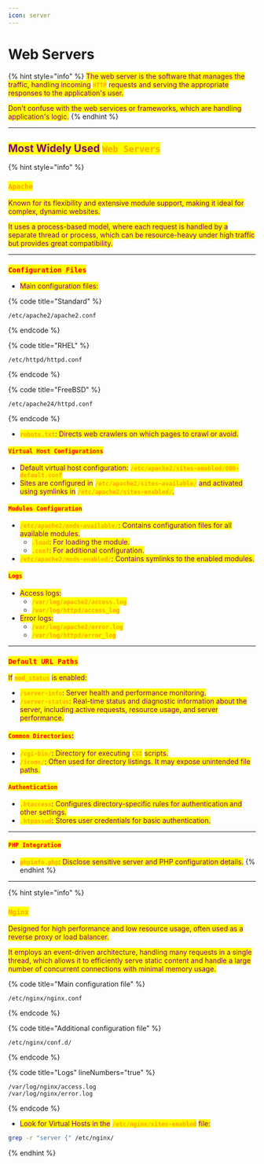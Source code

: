```yaml
---
icon: server
---
```


# Web Servers

{% hint style="info" %}
<mark style="color:purple;">The web server is the software that manages the traffic, handling incoming</mark> <mark style="color:orange;">**`HTTP`**</mark> <mark style="color:purple;">requests and serving the appropriate responses to the application's user.</mark>

<mark style="color:purple;">Don't confuse with the web services or frameworks, which are handling application's logic.</mark>
{% endhint %}

***

## <mark style="color:purple;">Most Widely Used</mark> <mark style="color:orange;">`Web Servers`</mark>&#x20;

{% hint style="info" %}
### <mark style="color:orange;">`Apache`</mark>&#x20;

<mark style="color:purple;">Known for its flexibility and extensive module support, making it ideal for complex, dynamic websites.</mark>&#x20;

<mark style="color:purple;">It uses a process-based model, where each request is handled by a separate thread or process, which can be resource-heavy under high traffic but provides great compatibility.</mark>

***

### <mark style="color:red;">`Configuration Files`</mark>&#x20;

* &#x20;<mark style="color:purple;">Main configuration files:</mark>

{% code title="Standard" %}
```
/etc/apache2/apache2.conf
```
{% endcode %}

{% code title="RHEL" %}
```
/etc/httpd/httpd.conf
```
{% endcode %}

{% code title="FreeBSD" %}
```
/etc/apache24/httpd.conf
```
{% endcode %}

* <mark style="color:orange;">**`robots.txt`**</mark><mark style="color:purple;">: Directs web crawlers on which pages to crawl or avoid.</mark>

#### <mark style="color:red;">**`Virtual Host Configurations`**</mark>&#x20;

* <mark style="color:purple;">Default virtual host configuration:</mark> <mark style="color:orange;">**`/etc/apache2/sites-enabled/000-default.conf`**</mark>
* <mark style="color:purple;">Sites are configured in</mark> <mark style="color:orange;">**`/etc/apache2/sites-available/`**</mark> <mark style="color:purple;">and activated using symlinks in</mark> <mark style="color:orange;">**`/etc/apache2/sites-enabled/`**</mark><mark style="color:purple;">.</mark>

#### <mark style="color:red;">**`Modules Configuration`**</mark>

* <mark style="color:orange;">**`/etc/apache2/mods-available/`**</mark><mark style="color:purple;">: Contains configuration files for all available modules.</mark>
  * <mark style="color:orange;">**`.load`**</mark><mark style="color:purple;">: For loading the module.</mark>
  * <mark style="color:orange;">**`.conf`**</mark><mark style="color:purple;">: For additional configuration.</mark>
* <mark style="color:orange;">**`/etc/apache2/mods-enabled/`**</mark><mark style="color:purple;">: Contains symlinks to the enabled modules.</mark>

#### <mark style="color:red;">**`Logs`**</mark>

* <mark style="color:purple;">Access logs:</mark>
  * <mark style="color:orange;">**`/var/log/apache2/access.log`**</mark>
  * <mark style="color:orange;">**`/var/log/httpd/access_log`**</mark>
* <mark style="color:purple;">Error logs:</mark>
  * <mark style="color:orange;">**`/var/log/apache2/error.log`**</mark>
  * <mark style="color:orange;">**`/var/log/httpd/error_log`**</mark>

***

### <mark style="color:red;">`Default`</mark><mark style="color:red;">` `</mark><mark style="color:red;">`URL Paths`</mark>&#x20;

<mark style="color:purple;">If</mark> <mark style="color:orange;">**`mod_status`**</mark> <mark style="color:purple;">is enabled:</mark>

* <mark style="color:orange;">**`/server-info`**</mark><mark style="color:purple;">: Server health and performance monitoring.</mark>
* <mark style="color:orange;">**`/server-status`**</mark><mark style="color:purple;">: Real-time status and diagnostic information about the server, including active requests, resource usage, and server performance.</mark>

#### <mark style="color:red;">**`Common Directories`**</mark><mark style="color:purple;">**:**</mark>

* <mark style="color:orange;">**`/cgi-bin/`**</mark><mark style="color:purple;">: Directory for executing</mark> <mark style="color:orange;">**`CGI`**</mark> <mark style="color:purple;">scripts.</mark>
* <mark style="color:orange;">**`/icons/`**</mark><mark style="color:purple;">: Often used for directory listings. It may expose unintended file paths.</mark>

#### <mark style="color:red;">**`Authentication`**</mark>

* <mark style="color:orange;">**`.htaccess`**</mark><mark style="color:purple;">: Configures directory-specific rules for authentication and other settings.</mark>
* <mark style="color:orange;">**`.htpasswd`**</mark><mark style="color:purple;">: Stores user credentials for basic authentication.</mark>

***

#### <mark style="color:red;">`PHP Integration`</mark>

* <mark style="color:orange;">**`phpinfo.php`**</mark><mark style="color:purple;">: Disclose sensitive server and PHP configuration details.</mark>
{% endhint %}

***

{% hint style="info" %}
### <mark style="color:orange;">`Nginx`</mark>&#x20;

<mark style="color:purple;">Designed for high performance and low resource usage, often used as a reverse proxy or load balancer.</mark>

<mark style="color:purple;">It employs an event-driven architecture, handling many requests in a single thread, which allows it to efficiently serve static content and handle a large number of concurrent connections with minimal memory usage.</mark>

{% code title="Main configuration file" %}
```
/etc/nginx/nginx.conf
```
{% endcode %}

{% code title="Additional configuration file" %}
```
/etc/nginx/conf.d/
```
{% endcode %}

{% code title="Logs" lineNumbers="true" %}
```
/var/log/nginx/access.log
/var/log/nginx/error.log
```
{% endcode %}

* <mark style="color:purple;">Look for Virtual Hosts in the</mark> <mark style="color:orange;">**`/etc/nginx/sites-enabled`**</mark> <mark style="color:purple;">file:</mark>

```sh
grep -r "server {" /etc/nginx/
```
{% endhint %}

